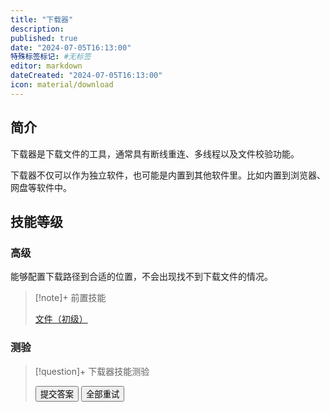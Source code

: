 ```yaml
---
title: "下载器"
description:
published: true
date: "2024-07-05T16:13:00"
特殊标签标记: #无标签
editor: markdown
dateCreated: "2024-07-05T16:13:00"
icon: material/download
---
```


## 简介

下载器是下载文件的工具，通常具有断线重连、多线程以及文件校验功能。

下载器不仅可以作为独立软件，也可能是内置到其他软件里。比如内置到浏览器、网盘等软件中。

## 技能等级

### 高级

能够配置下载路径到合适的位置，不会出现找不到下载文件的情况。

> [!note]+ 前置技能
>
> [文件（初级）](./file.md)

### 测验

> [!question]+ 下载器技能测验
>
> <div class="container">
>     <div class="question-container" data-quiz="downloader_advanced">
>         <div class="question" id="question"></div>
>         <ul class="task-list" id="answers"></ul>
>         <button class="md-button" onclick="submitAnswer()">提交答案</button>
>         <button class="md-button" onclick="retryQuiz()">全部重试</button>
>     </div>
> </div>

<script>
    // 题目数据，假设从 JSON 文件或其他数据源加载
    const quizData = {
        "downloader_advanced": {
            "title": "下载器技能测验",
            "questions": [
                {
                    "question": "忘记检查文件的下载路径，那么文件可能被下载到什么路径？",
                    "answers": [
                        "C:\\Users\\name\\Downloads\\",
                        "C:\\Users\\name\\Documents\\",
                        "C:\\Program Files\\"
                    ],
                    "correct_answer": 0
                }
            ]
        }
    };
</script>

